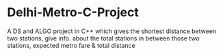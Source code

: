 # Delhi-Metro-C-Project
A DS and ALGO project in C++ which gives the shortest distance between two stations, give info. about the total stations in between those two stations, expected metro fare &amp; total distance 
